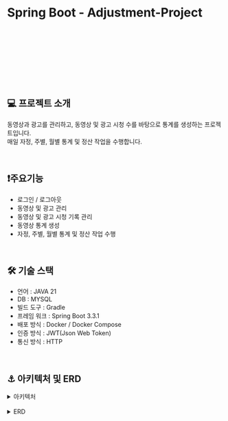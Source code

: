  # Spring Boot - Adjustment-Project
<br><br>

<img src="https://img.shields.io/badge/springboot-6DB33F?style=for-the-badge&logo=springboot&logoColor=white" alt=""/> <img src="https://img.shields.io/badge/Spring Security-6DB33F?style=for-the-badge&logo=Spring Security&logoColor=white" alt=""/>
<img src="https://img.shields.io/badge/Spring Cloud-6DB33F?style=for-the-badge&logo=icloud&logoColor=white" alt=""/> <br>
<img src="https://img.shields.io/badge/Spring batch-6DB33F?style=for-the-badge&logo=spring&logoColor=white" alt=""/> <img src="https://img.shields.io/badge/docker-2496ED?style=for-the-badge&logo=docker&logoColor=white" alt=""/> <img src="https://img.shields.io/badge/Mysql-4479A1?style=for-the-badge&logo=mysql&logoColor=white" alt=""/> <img src="https://img.shields.io/badge/k6-7D64FF?style=for-the-badge&logo=k6&logoColor=white" alt=""/>

<br><br>

## 💻 프로젝트 소개
동영상과 광고를 관리하고, 동영상 및 광고 시청 수를 바탕으로 통계를 생성하는 프로젝트입니다.<br>
매일 자정, 주별, 월별 통계 및 정산 작업을 수행합니다.

<br>

## ❗️주요기능
- 로그인 / 로그아웃
- 동영상 및 광고 관리
- 동영상 및 광고 시청 기록 관리
- 동영상 통계 생성
- 자정, 주별, 월별 통계 및 정산 작업 수행

<br>

## 🛠️ 기술 스택
- 언어 : JAVA 21
- DB : MYSQL
- 빌드 도구 : Gradle
- 프레임 워크 : Spring Boot 3.3.1
- 배포 방식 : Docker / Docker Compose
- 인증 방식 : JWT(Json Web Token)
- 통신 방식 : HTTP

<br>

## ⚓️ 아키텍처 및 ERD
<details><summary>아키텍처</summary>
</details>

<br>

<details>
<summary>ERD</summary>
    <img src="asset/스크린샷%202024-07-20%20오후%201.28.49.png" alt="">
</details>

